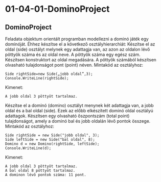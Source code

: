 # 01-04-01-DominoProject
## DominoProject
Feladata objektum orientált programban modellezni a dominó játék egy dominóját. Ehhez készítse el a következő osztályhierarchiát:
Készítse el az oldal (side) osztályt melynek egy adattagja van, az azon az oldalon lévő pöttyök száma és az oldal neve. A pöttyök száma egy egész szám. Készítsen konstruktort az oldal megadására. A pöttyök számából készítsen olvasható tulajdonságot pont (point) néven. 
Mintakód az osztályhoz:
```
Side rightSide=new Side(„jobb oldal”,3);
Console.WriteLine(rightSide);
```
Kimenet:
```
A jobb oldal 3 pöttyöt tartalmaz.
```
Készítse el a dominó (domino) osztályt menynek két adattagja van, a jobb oldal és a bal oldal (side). Ezek az előbb elkészített dominó oldal osztályú adattagok. Készítsen egy olvasható őszpontszám (total point) tulajdonságot, amely a dominó bal és jobb oldalán lévő pontok összege.
Mintakód az osztályhoz:
```      
Side rightSide = new Side("jobb oldal", 3);
Side leftSide = new Side("bal oldal", 8);
Domino d = new Domino(rightSide, leftSide);
Console.WriteLine(d);
```
Kimenet:
```
A jobb oldal 3 pöttyöt tartalmaz.
A bal oldal 8 pöttyöt tartalmaz.
A dominon lévő pontok száma: 11 pont.
```
